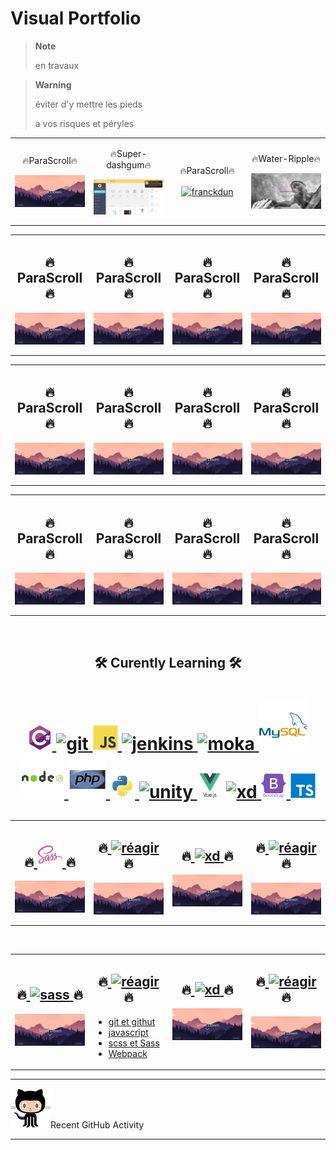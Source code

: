 # Visual Portfolio

> **Note**
> 
> en travaux

> **Warning**
> 
> éviter d'y mettre les pieds
> 
> a vos risques et péryles

<!-- presentation -->
<div align="center">
  <table>
	<tr>  
	   <td width="25%">
		<p align="center">🔥ParaScroll🔥</p>
        	<p align="center">
        	<a href="https://franckdun.github.io/ParaScroll/" target="_blank" rel="noreferrer"> 
       		<img align="center" src="https://github.com/franckdun/ParaScroll/blob/main/img/readme.PNG" alt="franckdun" /></a> </p>		
	   </td>
	   <td width="25%">
        	<p align="center">🔥Super-dashgum🔥</p>
        	<p align="center">
        	<a href="https://franckdun.github.io/Super-dashgum/" target="_blank" rel="noreferrer"> 
       		<img align="center" src="https://github.com/franckdun/Super-dashgum/blob/main/readme.PNG" alt="franckdun" /></a> </p>		   
	   </td>       
	   <td width="25%">
		<p align="center">🔥ParaScroll🔥</p>
        	<p align="center">
        	<a href="https://franckdun.github.io/ParaScroll/" target="_blank" rel="noreferrer"> 
       		<img align="center" src="https://github.com/franckdun/responHomePage/blob/main/img/readme.PNG" alt="franckdun" /></a> </p>		
	   </td>     
     	   <td width="25%">
        	<p align="center">🔥Water-Ripple🔥</p>
        	<p align="center">
        	<a href="https://franckdun.github.io/water-Ripple" target="_blank" rel="noreferrer"> 
      		<img align="center" src="https://github.com/franckdun/water-Ripple/blob/main/img/readme.PNG" alt="franckdun" /></a> </p>		   
	   </td>      
	 </tr>
 </table>
</div>
<div align="center">
  <table>
	<tr>  
	   <td width="25%">
		<h2 align="center">🔥ParaScroll🔥</h2>
        	<p align="center">
        	<a href="https://franckdun.github.io/ParaScroll/" target="_blank" rel="noreferrer"> 
       		<img align="center" src="https://github.com/franckdun/ParaScroll/blob/main/img/readme.PNG" alt="franckdun" /></a> </p>		
	   </td>
	   <td width="25%">
        	<h2 align="center">🔥ParaScroll🔥</h2>
        	<p align="center">
        	<a href="https://franckdun.github.io/ParaScroll/" target="_blank" rel="noreferrer"> 
       		<img align="center" src="https://github.com/franckdun/ParaScroll/blob/main/img/readme.PNG" alt="franckdun" /></a> </p>		   
	   </td>       
	   <td width="25%">
		<h2 align="center">🔥ParaScroll🔥</h2>
        	<p align="center">
        	<a href="https://franckdun.github.io/ParaScroll/" target="_blank" rel="noreferrer"> 
       		<img align="center" src="https://github.com/franckdun/ParaScroll/blob/main/img/readme.PNG" alt="franckdun" /></a> </p>		
	   </td>     
     	   <td width="25%">
        	<h2 align="center">🔥ParaScroll🔥</h2>
        	<p align="center">
        	<a href="https://franckdun.github.io/ParaScroll/" target="_blank" rel="noreferrer"> 
      		<img align="center" src="https://github.com/franckdun/ParaScroll/blob/main/img/readme.PNG" alt="franckdun" /></a> </p>		   
	   </td>      
	 </tr>
 </table>
</div>
<div align="center">
  <table>
	<tr>  
	   <td width="25%">
		<h2 align="center">🔥ParaScroll🔥</h2>
        	<p align="center">
        	<a href="https://franckdun.github.io/ParaScroll/" target="_blank" rel="noreferrer"> 
       		<img align="center" src="https://github.com/franckdun/ParaScroll/blob/main/img/readme.PNG" alt="franckdun" /></a> </p>		
	   </td>
	   <td width="25%">
        	<h2 align="center">🔥ParaScroll🔥</h2>
        	<p align="center">
        	<a href="https://franckdun.github.io/ParaScroll/" target="_blank" rel="noreferrer"> 
       		<img align="center" src="https://github.com/franckdun/ParaScroll/blob/main/img/readme.PNG" alt="franckdun" /></a> </p>		   
	   </td>       
	   <td width="25%">
		<h2 align="center">🔥ParaScroll🔥</h2>
        	<p align="center">
        	<a href="https://franckdun.github.io/ParaScroll/" target="_blank" rel="noreferrer"> 
       		<img align="center" src="https://github.com/franckdun/ParaScroll/blob/main/img/readme.PNG" alt="franckdun" /></a> </p>		
	   </td>     
     	   <td width="25%">
        	<h2 align="center">🔥ParaScroll🔥</h2>
        	<p align="center">
        	<a href="https://franckdun.github.io/ParaScroll/" target="_blank" rel="noreferrer"> 
      		<img align="center" src="https://github.com/franckdun/ParaScroll/blob/main/img/readme.PNG" alt="franckdun" /></a> </p>		   
	   </td>      
	 </tr>
 </table>
</div>
<div align="center">
  <table>
	<tr>  
	   <td width="25%">
		<h2 align="center">🔥ParaScroll🔥</h2>
        	<p align="center">
        	<a href="https://franckdun.github.io/ParaScroll/" target="_blank" rel="noreferrer"> 
       		<img align="center" src="https://github.com/franckdun/ParaScroll/blob/main/img/readme.PNG" alt="franckdun" /></a> </p>		
	   </td>
	   <td width="25%">
        	<h2 align="center">🔥ParaScroll🔥</h2>
        	<p align="center">
        	<a href="https://franckdun.github.io/ParaScroll/" target="_blank" rel="noreferrer"> 
       		<img align="center" src="https://github.com/franckdun/ParaScroll/blob/main/img/readme.PNG" alt="franckdun" /></a> </p>		   
	   </td>       
	   <td width="25%">
		<h2 align="center">🔥ParaScroll🔥</h2>
        	<p align="center">
        	<a href="https://franckdun.github.io/ParaScroll/" target="_blank" rel="noreferrer"> 
       		<img align="center" src="https://github.com/franckdun/ParaScroll/blob/main/img/readme.PNG" alt="franckdun" /></a> </p>		
	   </td>     
     	   <td width="25%">
        	<h2 align="center">🔥ParaScroll🔥</h2>
        	<p align="center">
        	<a href="https://franckdun.github.io/ParaScroll/" target="_blank" rel="noreferrer"> 
      		<img align="center" src="https://github.com/franckdun/ParaScroll/blob/main/img/readme.PNG" alt="franckdun" /></a> </p>		   
	   </td>      
	 </tr>
 </table>
</div>
<br>

<h2 align="center">🛠 Curently Learning 🛠</h2> 		
<h1 align="center">   
  <a href="https://www.w3schools.com/cs/" target="_blank" rel="noreferrer"> <img src="https://raw.githubusercontent.com/devicons/devicon/master/icons/csharp/csharp-original.svg" alt="csharp" width="40" height="40"/> </a> <a href="https://git- scm.com/" target="_blank" rel="noreferrer"> <img src="https://www.vectorlogo.zone/logos/git-scm/git-scm-icon.svg" alt="git" width="40" height="40"/> </a> <a href="https://developer.mozilla.org/en-US/docs/Web/JavaScript" target="_blank" rel="noreferrer "> <img src="https://raw.githubusercontent.com/devicons/devicon/master/icons/javascript/javascript-original.svg" alt="javascript" width="40" height="40"/> </a> <a href="https:// www.jenkins.io" target="_blank" rel="noreferrer"> <img src="https://www.vectorlogo.zone/logos/jenkins/jenkins-icon.svg" alt="jenkins" width=" 40" height="40"/> </a> <a href="https://mochajs.org" target="_blank" rel="noreferrer"> <img src="https://www.vectorlogo.zone/logos/mochajs/mochajs-icon.svg" alt="moka" width="40" height="40"/> </a> <a href="https://www.mysql.com/" target="_blank" rel="noreferrer"> <img src="https://raw.githubusercontent.com/devicons/devicon/master/icons/mysql/mysql-original-wordmark.svg" alt="mysql" width="80" height="80"/> </a> <a href="https://nodejs.org" target="_blank" rel="noreferrer"> <img src="https://raw.githubusercontent.com/devicons/devicon/master/icons/nodejs/nodejs-original-wordmark.svg" alt="nodejs" width="70" height="70"/> </a> <a href="https://www.php.net" target="_blank" rel="noreferrer"> <img src="https://raw.githubusercontent.com/devicons/devicon/master/icons/php/php-original.svg" alt="php" width="60" height="60"/> </a> <a href="https://www.python.org" target="_blank" rel="noreferrer"> <img src ="https://raw.githubusercontent.com/devicons/devicon/master/icons/python/python-original.svg" alt="python" width="40" height="40"/> </a>   <a href="https://unity.com/" target="_blank" rel="noreferrer"> <img src="https://www.vectorlogo.zone/logos/unity3d/unity3d-icon.svg" alt="unity" width="40" height="40"/> </a> <a href="https://vuejs.org/" target="_blank" rel= "noreferrer"> <img src="https://raw.githubusercontent.com/devicons/devicon/master/icons/vuejs/vuejs-original-wordmark.svg" alt="vuejs" width="40" height=" 40"/></a> <a href="https://www.adobe.com/products/xd.html" target="_blank" rel="noreferrer"> <img src="https://cdn.worldvectorlogo.com/logos/adobe-xd.svg" alt="xd" width="40" height="40"/> </a><a href="https://getbootstrap.com" target="_blank" rel="noreferrer"> <img src="https://raw.githubusercontent.com/devicons/devicon/master/icons/bootstrap/bootstrap-plain-wordmark.svg" alt="bootstrap" width="40" height="40"/> </a> <a href="https://www.typescriptlang.org/" target="_blank" rel="noreferrer"> <img src="https://raw.githubusercontent.com/devicons/devicon/master/icons/typescript/typescript-original.svg" alt="typescript" width="40" height="40"/> </a> </p> 

</h1>
<div align="center">
  <table>
	<tr>  
	   <td width="25%">
		<h2 align="center">🔥<a href="https://sass-lang.com" target="_blank" rel="noreferrer"> <img src="https://raw.githubusercontent.com/devicons/devicon/master/icons/sass/sass-original.svg" alt="sass" width="40" height=" 40"/> </a>🔥</h2>
        	<p align="center">
        	<a href="https://franckdun.github.io/ParaScroll/" target="_blank" rel="noreferrer"> 
       		<img align="center" src="https://github.com/franckdun/ParaScroll/blob/main/img/readme.PNG" alt="franckdun" /></a> </p>		
	   </td>     
     	   <td width="25%">
                <h2 align="center">🔥<a href="https://reactjs.org/" target="_blank" rel="noreferrer"> <img src="https://raw.githubusercontent.com/devicons  /devicon/master/icons/react/react-original-wordmark.svg" alt="réagir" width="40" height="40"/> </a>🔥</h2>
                <p align="center">
                <a href="https://franckdun.github.io/ParaScroll/" target="_blank" rel="noreferrer"> 
       		<img align="center" src="https://github.com/franckdun/ParaScroll/blob/main/img/readme.PNG" alt="franckdun" /></a> </p>		   
	   </td>
	   	   <td width="25%">
		<h2 align="center">🔥<a href="https://docs.soliditylang.org/en/v0.8.14/" target="_blank" rel="noreferrer"> <img src="https://github.com/franckdun/SCP_2022/blob/main/img/logo.jpg" alt="xd" width="40" height="40"/> </a>🔥</h2>
        	<p align="center">
        	<a href="https://franckdun.github.io/ParaScroll/" target="_blank" rel="noreferrer"> 
       		<img align="center" src="https://github.com/franckdun/ParaScroll/blob/main/img/readme.PNG" alt="franckdun" /></a> </p>		
	   </td>     
     	   <td width="25%">
                <h2 align="center">🔥<a href="#" target="_blank" rel="noreferrer"> <img src="https://github.com/franckdun/BEN-BK/blob/main/img/logo-BEN.jpg" alt="réagir" width="40" height="40"/> </a>🔥</h2>
                <p align="center">
                <a href="https://franckdun.github.io/ParaScroll/" target="_blank" rel="noreferrer"> 
       		<img align="center" src="https://github.com/franckdun/ParaScroll/blob/main/img/readme.PNG" alt="franckdun" /></a> </p>		   
	   </td>	
	</tr>     
 </table>
</div>
<div align="center">
  <table>
	<tr>  
	   <td width="25%">
		<h2 align="center">🔥<a href="https://sass-lang.com" target="_blank" rel="noreferrer"> <img src="https://github.com/franckdun/Img-Banck/blob/main/img/graficar.jpg" alt="sass" width="40" height="40"/> </a>🔥</h2>
        	<p align="center">
        	<a href="https://franckdun.github.io/ParaScroll/" target="_blank" rel="noreferrer"> 
       		<img align="center" src="https://github.com/franckdun/ParaScroll/blob/main/img/readme.PNG" alt="franckdun" /></a> </p>		
	   </td>     
     	   <td width="25%">
                <h2 align="center">🔥<a href="https://reactjs.org/" target="_blank" rel="noreferrer"> <img src="https://github.com/franckdun/Img-Banck/blob/main/img/openclassrooms001.png" alt="réagir" width="90" height="40"/> </a>🔥</h2>
		   
* [git et githut]()	
* [javascript]()	
* [scss et Sass]()
* [Webpack]()	   
	   </td>
	   	   <td width="25%">
		<h2 align="center">🔥<a href="https://docs.soliditylang.org/en/v0.8.14/" target="_blank" rel="noreferrer"> <img src="https://github.com/franckdun/SCP_2022/blob/main/img/logo.jpg" alt="xd" width="40" height="40"/> </a>🔥</h2>
        	<p align="center">
        	<a href="https://franckdun.github.io/ParaScroll/" target="_blank" rel="noreferrer"> 
       		<img align="center" src="https://github.com/franckdun/ParaScroll/blob/main/img/readme.PNG" alt="franckdun" /></a> </p>		
	   </td>     
     	   <td width="25%">
                <h2 align="center">🔥<a href="#" target="_blank" rel="noreferrer"> <img src="https://github.com/franckdun/BEN-BK/blob/main/img/logo-BEN.jpg" alt="réagir" width="40" height="40"/> </a>🔥</h2>
                <p align="center">
                <a href="https://franckdun.github.io/ParaScroll/" target="_blank" rel="noreferrer"> 
       		<img align="center" src="https://github.com/franckdun/ParaScroll/blob/main/img/readme.PNG" alt="franckdun" /></a> </p>		   
	   </td>	
	</tr>     
 </table>
</div>

------------------------------------------------------------------
[![img_contact](https://github.com/franckdun/ImageBanck/blob/main/img/octocat.png)]()Recent GitHub Activity
<!--START_SECTION:activity-->
------------------------------------------------------------------



